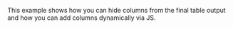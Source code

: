 This example shows how you can hide columns from the final table output and how
you can add columns dynamically via JS.
